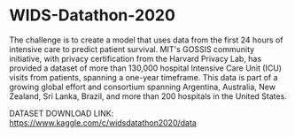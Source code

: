 # WIDS-Datathon-2020
The challenge is to create a model that uses data from the first 24 hours of intensive care to predict patient survival. MIT's GOSSIS community initiative, with privacy certification from the Harvard Privacy Lab, has provided a dataset of more than 130,000 hospital Intensive Care Unit (ICU) visits from patients, spanning a one-year timeframe. This data is part of a growing global effort and consortium spanning Argentina, Australia, New Zealand, Sri Lanka, Brazil, and more than 200 hospitals in the United States.

DATASET DOWNLOAD LINK: https://www.kaggle.com/c/widsdatathon2020/data
